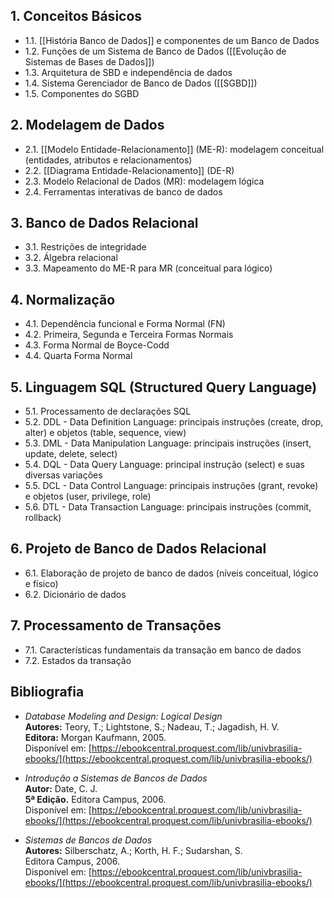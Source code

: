 ## 1. Conceitos Básicos

- 1.1. [[História Banco de Dados]] e componentes de um Banco de Dados
- 1.2. Funções de um Sistema de Banco de Dados ([[Evolução de Sistemas de Bases de Dados]])
- 1.3. Arquitetura de SBD e independência de dados
- 1.4. Sistema Gerenciador de Banco de Dados ([[SGBD]])
- 1.5. Componentes do SGBD

## 2. Modelagem de Dados

- 2.1. [[Modelo Entidade-Relacionamento]] (ME-R): modelagem conceitual (entidades, atributos e relacionamentos)
- 2.2. [[Diagrama Entidade-Relacionamento]] (DE-R)
- 2.3. Modelo Relacional de Dados (MR): modelagem lógica
- 2.4. Ferramentas interativas de banco de dados

## 3. Banco de Dados Relacional

- 3.1. Restrições de integridade
- 3.2. Álgebra relacional
- 3.3. Mapeamento do ME-R para MR (conceitual para lógico)

## 4. Normalização

- 4.1. Dependência funcional e Forma Normal (FN)
- 4.2. Primeira, Segunda e Terceira Formas Normais
- 4.3. Forma Normal de Boyce-Codd
- 4.4. Quarta Forma Normal

## 5. Linguagem SQL (Structured Query Language)

- 5.1. Processamento de declarações SQL
- 5.2. DDL - Data Definition Language: principais instruções (create, drop, alter) e objetos (table, sequence, view)
- 5.3. DML - Data Manipulation Language: principais instruções (insert, update, delete, select)
- 5.4. DQL - Data Query Language: principal instrução (select) e suas diversas variações
- 5.5. DCL - Data Control Language: principais instruções (grant, revoke) e objetos (user, privilege, role)
- 5.6. DTL - Data Transaction Language: principais instruções (commit, rollback)

## 6. Projeto de Banco de Dados Relacional

- 6.1. Elaboração de projeto de banco de dados (níveis conceitual, lógico e físico)
- 6.2. Dicionário de dados

## 7. Processamento de Transações

- 7.1. Características fundamentais da transação em banco de dados
- 7.2. Estados da transação

## Bibliografia

- *Database Modeling and Design: Logical Design*  
  **Autores:** Teory, T.; Lightstone, S.; Nadeau, T.; Jagadish, H. V.  
  **Editora:** Morgan Kaufmann, 2005.  
  Disponível em: [https://ebookcentral.proquest.com/lib/univbrasilia-ebooks/](https://ebookcentral.proquest.com/lib/univbrasilia-ebooks/)

- *Introdução a Sistemas de Bancos de Dados*  
  **Autor:** Date, C. J.  
  **5ª Edição.** Editora Campus, 2006.  
  Disponível em: [https://ebookcentral.proquest.com/lib/univbrasilia-ebooks/](https://ebookcentral.proquest.com/lib/univbrasilia-ebooks/)

- *Sistemas de Bancos de Dados*  
  **Autores:** Silberschatz, A.; Korth, H. F.; Sudarshan, S.  
  Editora Campus, 2006.  
  Disponível em: [https://ebookcentral.proquest.com/lib/univbrasilia-ebooks/](https://ebookcentral.proquest.com/lib/univbrasilia-ebooks/)
